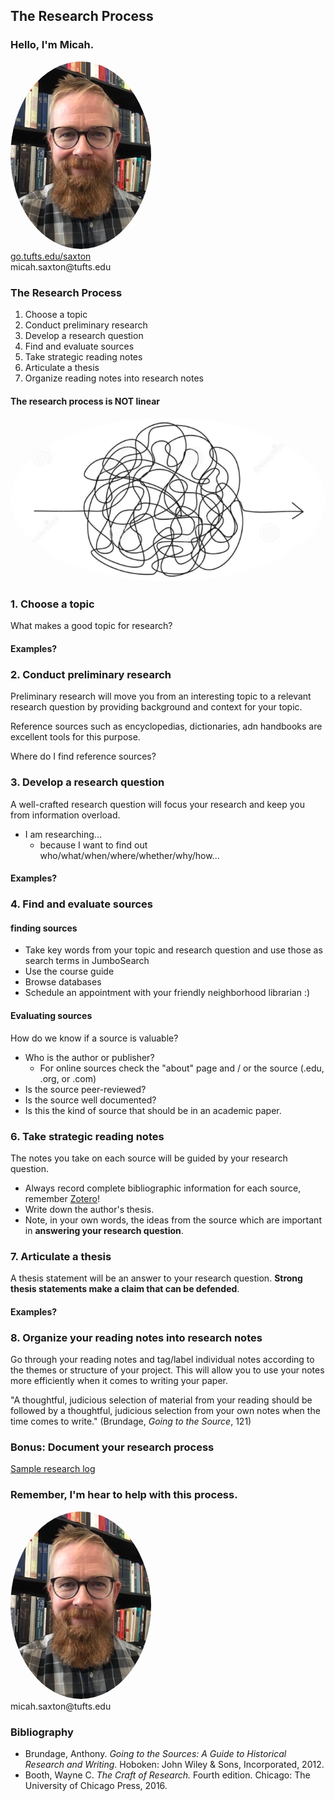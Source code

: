 ## The Research Process


### Hello, I'm Micah.
<img src="./images/saxton_profile.jpg" height=300 style="border-radius: 50%">
<br>
<a href = "https://go.tufts.edu/saxton" target="_blank">go.tufts.edu/saxton</a>
<br>
micah.saxton@tufts.edu


### The Research Process
1. Choose a topic
2. Conduct preliminary research
3. Develop a research question
4. Find and evaluate sources
5. Take strategic reading notes
6. Articulate a thesis
7. Organize reading notes into research notes

#### The research process is NOT linear
<img src="./images/non-linear.png" style="border-radius: 50%">


### 1. Choose a topic
What makes a good topic for research?

#### Examples?


### 2. Conduct preliminary research
Preliminary research will move you from an interesting topic to a relevant research question by providing background and context for your topic.

Reference sources such as encyclopedias, dictionaries, adn handbooks are excellent tools for this purpose.

Where do I find reference sources?


### 3. Develop a research question
A well-crafted research question will focus your research and keep you from information overload.

* I am researching...
    * because I want to find out who/what/when/where/whether/why/how...

#### Examples?


### 4. Find and evaluate sources

#### finding sources
* Take key words from your topic and research question and use those as search terms in JumboSearch
* Use the course guide
* Browse databases
* Schedule an appointment with your friendly neighborhood librarian :)

#### Evaluating sources

How do we know if a source is valuable?

* Who is the author or publisher?
    * For online sources check the "about" page and / or the source (.edu, .org, or .com)
* Is the source peer-reviewed?
* Is the source well documented?
* Is this the kind of source that should be in an academic paper.


### 6. Take strategic reading notes
The notes you take on each source will be guided by your research question.

* Always record complete bibliographic information for each source, remember [Zotero](https://www.zotero.org/)!
* Write down the author's thesis.
* Note, in your own words, the ideas from the source which are important in **answering your research question**.


### 7. Articulate a thesis
A thesis statement will be an answer to your research question. **Strong thesis statements make a claim that can be defended**.

#### Examples?


### 8. Organize your reading notes into research notes

Go through your reading notes and tag/label individual notes according to the themes or structure of your project. This will allow you to use your notes more efficiently when it comes to writing your paper.

"A thoughtful, judicious selection of material from your reading should be followed by a thoughtful, judicious selection from your own notes when the time comes to write." (Brundage, *Going to the Source*, 121)


### Bonus: Document your research process

[Sample research log](https://msaxton.notion.site/Sample-Research-Log-5d5743036c394ad184bab74eebf78acd)


### Remember, I'm hear to help with this process.
<img src="./images/saxton_profile.jpg" height=300 style="border-radius: 50%">
<br>
micah.saxton@tufts.edu


### Bibliography
* Brundage, Anthony. *Going to the Sources: A Guide to Historical Research and Writing*. Hoboken: John Wiley & Sons, Incorporated, 2012.
* Booth, Wayne C. *The Craft of Research.* Fourth edition. Chicago: The University of Chicago Press, 2016.



